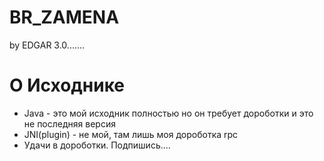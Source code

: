 # BR_ZAMENA
by EDGAR 3.0.......

# О Исходнике
* Java - это мой исходник полностью но он требует дороботки и это не последняя версия
* JNI(plugin) - не мой, там лишь моя дороботка rpc
* Удачи в дороботки. Подпишись....
